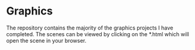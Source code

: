 # Graphics
The repository contains the majority of the graphics projects I have completed. The scenes can be viewed by clicking on the *.html which will open the scene in your browser. 
